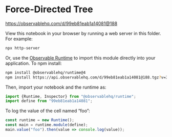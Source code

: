 # Force-Directed Tree

https://observablehq.com/d/99eb81eab1a14081@188

View this notebook in your browser by running a web server in this folder. For
example:

~~~sh
npx http-server
~~~

Or, use the [Observable Runtime](https://github.com/observablehq/runtime) to
import this module directly into your application. To npm install:

~~~sh
npm install @observablehq/runtime@4
npm install https://api.observablehq.com/d/99eb81eab1a14081@188.tgz?v=3
~~~

Then, import your notebook and the runtime as:

~~~js
import {Runtime, Inspector} from "@observablehq/runtime";
import define from "99eb81eab1a14081";
~~~

To log the value of the cell named “foo”:

~~~js
const runtime = new Runtime();
const main = runtime.module(define);
main.value("foo").then(value => console.log(value));
~~~
